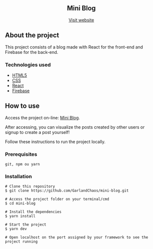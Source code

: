 
<!-- PROJECT LOGO -->
<br />
<p align="center">
  <h2 align="center">Mini Blog</h2>
  <p align="center">
    <a href="https://mini-blog-bernardobraga.vercel.app/">Visit website</a>
  </p>
</p>

<!-- ABOUT THE PROJECT -->
## About the project

This project consists of a blog made with React for the front-end and Firebase for the back-end.

### Technologies used

* [HTML5](https://developer.mozilla.org/en-US/docs/Glossary/HTML5)
* [CSS](https://developer.mozilla.org/en-US/docs/Web/CSS)
* [React](https://react.dev/)
* [Firebase](https://firebase.google.com/)

<!-- GETTING STARTED -->
## How to use

<p>Access the project on-line: <a href="https://mini-blog-bernardobraga.vercel.app/" target="blank_">Mini Blog</a>.</p>
<p>After accessing, you can visualize the posts created by other users or signup to create a post yourself!</p>

Follow these instructions to run the project locally. 

### Prerequisites

```git, npm ou yarn```

### Installation

```
# Clone this repository
$ git clone https://github.com/GarlandChaos/mini-blog.git

# Access the project folder on your terminal/cmd
$ cd mini-blog

# Install the dependencies
$ yarn install

# Start the project
$ yarn dev

# Open localhost on the port assigned by your framework to see the project running
```
